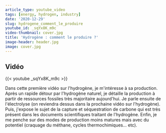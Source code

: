```yaml
---
article_type: youtube_video
tags: [energy, hydrogen, industry]
date: '2020-12-29'
slug: hydrogene_comment_le_produire
youtube_id: _sqYx8K_m9c
video-thumbnail: cover.jpg
title: 'Hydrogène : comment le produire ?'
image-header: header.jpg
image: cover.jpg
---
```


## Vidéo

{{< youtube _sqYx8K_m9c >}}

Dans cette première vidéo sur l'hydrogène, je m'intéresse à sa production. Après un rapide détour par l'hydrogène naturel, je détaille la production à partir de ressources fossiles très majoritaire aujourd'hui. Je parle ensuite de l'électrolyse (on reviendra dessus dans la prochaine vidéo sur l'hydrogène). Puis, j'expose le sujet de la capture et séquestration de carbone qui est très présent dans les documents scientifiques traitant de l'hydrogène. Enfin, je me penche sur des modes de production moins matures mais avec du potentiel (craquage du méthane, cycles thermochimiques... etc).